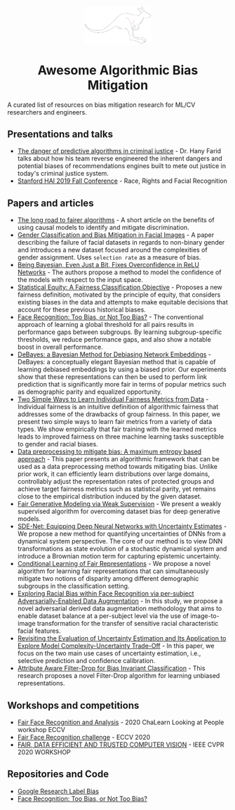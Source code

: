 <div align="center">
	<img width="30%" src="Wallaby.svg" alt="Wallaby">
	<br>
	<p>
		<p>
			<h1>
				Awesome Algorithmic Bias Mitigation
			</h1>
		</p>
	</p>
</div>

A curated list of resources on bias mitigation research for ML/CV researchers and engineers.

## Presentations and talks

- [The danger of predictive algorithms in criminal justice](https://youtu.be/p-82YeUPQh0) - Dr. Hany Farid talks about how his team reverse engineered the inherent dangers and potential biases of recommendations engines built to mete out justice in today's criminal justice system.
- [Stanford HAI 2019 Fall Conference](https://youtu.be/BS-DoiBxQ48) - Race, Rights and Facial Recognition


## Papers and articles

- [The long road to fairer algorithms](https://www.nature.com/articles/d41586-020-00274-3) - A short article on the benefits of using causal models to identify and mitigate discrimination.
- [Gender Classification and Bias Mitigation in Facial Images](https://arxiv.org/abs/2007.06141) - A paper describing the failure of facial datasets in regards to non-binary gender and introduces a new dataset focused around the complexities of gender assignment. Uses `selection rate` as a measure of bias.
- [Being Bayesian, Even Just a Bit, Fixes Overconfidence in ReLU Networks](https://proceedings.icml.cc/static/paper_files/icml/2020/780-Paper.pdf) - The authors propose a method to model the confidence of the models with respect to the input space.
- [Statistical Equity: A Fairness Classification Objective](https://arxiv.org/pdf/2005.07293.pdf) - Proposes a new fairness definition, motivated by the principle of equity, that considers existing biases in the data and attempts to make equitable decisions that account for these previous historical biases.
- [Face Recognition: Too Bias, or Not Too Bias?](https://arxiv.org/pdf/2002.06483.pdf) - The conventional approach of learning a global threshold for all pairs
results in performance gaps between subgroups. By learning subgroup-specific thresholds, we reduce performance gaps, and also show a notable boost in overall performance.
- [DeBayes: a Bayesian Method for Debiasing Network Embeddings](https://proceedings.icml.cc/static/paper_files/icml/2020/1517-Paper.pdf) -  DeBayes: a
conceptually elegant Bayesian method that is capable of learning debiased embeddings by using a biased prior. Our experiments show that these representations can then be used to perform link prediction that is significantly more fair in terms of popular metrics such as demographic parity and equalized opportunity.
- [Two Simple Ways to Learn Individual Fairness Metrics from Data](https://proceedings.icml.cc/static/paper_files/icml/2020/6161-Paper.pdf) - Individual fairness is an intuitive definition of algorithmic fairness that addresses some of the drawbacks of group fairness. In this paper, we present two simple ways to learn fair metrics from a variety of data types. We show empirically that fair training with the learned metrics leads to improved fairness on three machine learning tasks susceptible to gender and racial biases.
- [Data preprocessing to mitigate bias: A maximum entropy based approach](https://proceedings.icml.cc/static/paper_files/icml/2020/2750-Paper.pdf) - This paper presents an algorithmic framework that can be used as a data preprocessing method towards mitigating bias. Unlike prior work, it can efficiently learn distributions over large domains, controllably adjust the representation rates of protected groups and achieve target fairness metrics such as statistical parity, yet remains close to the empirical distribution induced by the given dataset.
- [Fair Generative Modeling via Weak Supervision](https://proceedings.icml.cc/static/paper_files/icml/2020/5778-Paper.pdf) - We present a weakly supervised algorithm for overcoming dataset bias for deep generative models.
- [SDE-Net: Equipping Deep Neural Networks with Uncertainty Estimates](https://proceedings.icml.cc/static/paper_files/icml/2020/1840-Paper.pdf) - We propose a new method for quantifying uncertainties of DNNs from a dynamical system perspective. The core of our method is to view DNN transformations as state evolution of a stochastic dynamical system and introduce a Brownian motion term for capturing epistemic uncertainty.
- [Conditional Learning of Fair Representations](https://iclr.cc/virtual_2020/poster_Hkekl0NFPr.html) - We propose a novel algorithm for learning fair representations that can simultaneously mitigate two notions of disparity among different demographic subgroups in the classification setting.
- [Exploring Racial Bias within Face Recognition via per-subject Adversarially-Enabled Data Augmentation](https://openaccess.thecvf.com/content_CVPRW_2020/html/w1/Yucer_Exploring_Racial_Bias_Within_Face_Recognition_via_Per-Subject_Adversarially-Enabled_Data_CVPRW_2020_paper.html) - In this study, we propose a novel adversarial derived data augmentation methodology that aims to enable dataset balance at a per-subject level via the use of image-to-image transformation for the transfer of sensitive racial characteristic facial features.
- [Revisiting the Evaluation of Uncertainty Estimation and Its Application to Explore Model Complexity-Uncertainty Trade-Off](https://openaccess.thecvf.com/content_CVPRW_2020/html/w1/Ding_Revisiting_the_Evaluation_of_Uncertainty_Estimation_and_Its_Application_to_CVPRW_2020_paper.html) - In this paper, we focus on the two main use cases of uncertainty estimation, i.e., selective prediction and confidence calibration.
- [Attribute Aware Filter-Drop for Bias Invariant Classification](https://openaccess.thecvf.com/content_CVPRW_2020/html/w1/Nagpal_Attribute_Aware_Filter-Drop_for_Bias_Invariant_Classification_CVPRW_2020_paper.html) - This research proposes a novel Filter-Drop algorithm for learning unbiased representations.

## Workshops and competitions

- [Fair Face Recognition and Analysis](http://chalearnlap.cvc.uab.es/workshop/37/description/) - 2020 ChaLearn Looking at People workshop ECCV
- [Fair Face Recognition challenge](http://chalearnlap.cvc.uab.es/challenge/38/description/) - ECCV 2020
- [FAIR, DATA EFFICIENT AND TRUSTED COMPUTER VISION](https://fadetrcv.github.io/) - IEEE CVPR 2020 WORKSHOP

## Repositories and Code

- [Google Research Label Bias](https://github.com/google-research/google-research/tree/master/label_bias)
- [Face Recognition: Too Bias, or Not Too Bias?](https://github.com/visionjo/facerec-bias-bfw)
